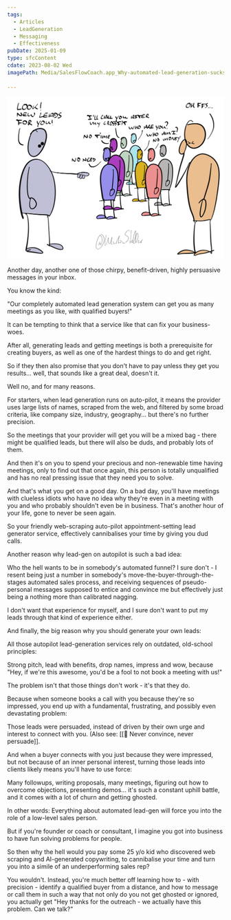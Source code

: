 ```yaml
---
tags:
  - Articles
  - LeadGeneration
  - Messaging
  - Effectiveness
pubDate: 2025-01-09
type: sfcContent
cdate: 2023-08-02 Wed
imagePath: Media/SalesFlowCoach.app_Why-automated-lead-generation-sucks_MartinStellar.jpeg

---
```


![](Media/SalesFlowCoach.app_Why-automated-lead-generation-sucks_MartinStellar.jpeg)

Another day, another one of those chirpy, benefit-driven, highly persuasive messages in your inbox.

You know the kind:

"Our completely automated lead generation system can get you as many meetings as you like, with qualified buyers!"

It can be tempting to think that a service like that can fix your business-woes.

After all, generating leads and getting meetings is both a prerequisite for creating buyers, as well as one of the hardest things to do and get right.

So if they then also promise that you don't have to pay unless they get you results... well, that sounds like a great deal, doesn't it.

Well no, and for many reasons.

For starters, when lead generation runs on auto-pilot, it means the provider uses large lists of names, scraped from the web, and filtered by some broad criteria, like company size, industry, geography... but there's no further precision.

So the meetings that your provider will get you will be a mixed bag - there might be qualified leads, but there will also be duds, and probably lots of them.

And then it's on you to spend your precious and non-renewable time having meetings, only to find out that once again, this person is totally unqualified and has no real pressing issue that they need you to solve.

And that's what you get on a good day. On a bad day, you'll have meetings with clueless idiots who have no idea why they're even in a meeting with you and who probably shouldn't even be in business. That's another hour of your life, gone to never be seen again.

So your friendly web-scraping auto-pilot appointment-setting lead generator service, effectively cannibalises your time by giving you dud calls.

Another reason why lead-gen on autopilot is such a bad idea: 

Who the hell wants to be in somebody's automated funnel? I sure don't - I resent being just a number in somebody's move-the-buyer-through-the-stages automated sales process, and receiving sequences of pseudo-personal messages supposed to entice and convince me but effectively just being a nothing more than calibrated nagging.

I don't want that experience for myself, and I sure don't want to put my leads through that kind of experience either.

And finally, the big reason why you should generate your own leads:

All those autopilot lead-generation services rely on outdated, old-school principles:

Strong pitch, lead with benefits, drop names, impress and wow, because "Hey, if we're this awesome, you'd be a fool to not book a meeting with us!"

The problem isn't that those things don't work - it's that they do.

Because when someone books a call with you because they're so impressed, you end up with a fundamental, frustrating, and possibly even devastating problem:

Those leads were persuaded, instead of driven by their own urge and interest to connect with you. (Also see: [[📄 Never convince, never persuade]]. 

And when a buyer connects with you just because they were impressed, but not because of an inner personal interest, turning those leads into clients likely means you'll have to use force:

Many followups, writing proposals, many meetings, figuring out how to overcome objections, presenting demos... it's such a constant uphill battle, and it comes with a lot of churn and getting ghosted.

In other words: Everything about automated lead-gen will force you into the role of a low-level sales person.

But if you're founder or coach or consultant, I imagine you got into business to have fun solving problems for people.

So then why the hell would you pay some 25 y/o kid who discovered web scraping and AI-generated copywriting, to cannibalise your time and turn you into a simile of an underperforming sales rep?

You wouldn't. Instead, you're much better off learning how to - with precision - identify a qualified buyer from a distance, and how to message or call them in such a way that not only do you not get ghosted or ignored, you actually get "Hey thanks for the outreach - we actually have this problem. Can we talk?"
